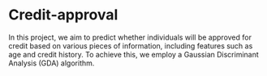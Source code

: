 # Credit-approval
In this project, we aim to predict whether individuals will be approved for credit based on various pieces of information, including features such as age and credit history. To achieve this, we employ a Gaussian Discriminant Analysis (GDA) algorithm.
